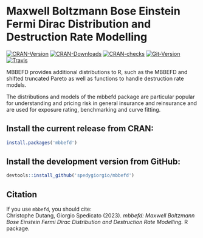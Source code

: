 # Maxwell Boltzmann Bose Einstein Fermi Dirac Distribution and Destruction Rate Modelling

[![CRAN-Version](http://www.r-pkg.org/badges/version/mbbefd)](https://cran.r-project.org/package=mbbefd) 
[![CRAN-Downloads](http://cranlogs.r-pkg.org/badges/last-month/mbbefd)](https://cran.r-project.org/package=mbbefd)
[![CRAN-checks](https://badges.cranchecks.info/summary/mbbefd.svg)](https://cran.r-project.org/web/checks/check_results_mbbefd.html)
[![Git-Version](https://img.shields.io/badge/devel%20version-0.8.11-red.svg)](https://github.com/spedygiorgio/mbbefd)
[![Travis](https://travis-ci.org/spedygiorgio/mbbefd.svg?branch=master)](https://travis-ci.org/spedygiorgio/mbbefd)

MBBEFD provides additional distributions to R, such as the MBBEFD and shifted truncated Pareto as well as functions to handle destruction rate models. 

The distributions and models of the mbbefd package are particular popular for understanding and pricing risk in general insurance and reinsurance and are used for exposure rating, benchmarking and curve fitting.

## Install the current release from CRAN:
```r
install.packages('mbbefd')
```

## Install the development version from GitHub:
```r
devtools::install_github('spedygiorgio/mbbefd')
```

## Citation

If you use `mbbefd`, you should cite: <br />
Christophe Dutang, Giorgio Spedicato (2023). 
*mbbefd: Maxwell Boltzmann Bose Einstein Fermi Dirac Distribution and Destruction Rate Modelling.*
R package.
